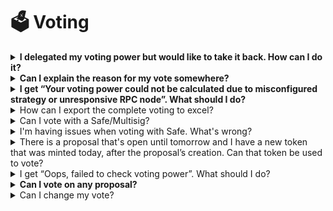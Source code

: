# 🗳️ Voting

<details>

<summary><strong>I delegated my voting power but would like to take it back. How can I do it?</strong></summary>

You can remove your delegations by going to [https://testnet.snapshot.org/#/delegate](https://testnet.snapshot.org/#/delegate) and clicking the ❌ for the delegations you wish to remove.

![](<../../.gitbook/assets/image (40).png>)

Moreover, if you want to override your delegate’s vote on a proposal using [the delegation strategy](https://snapshot.org/#/strategy/delegation) you can simply cast your own vote and it will override the delegate’s vote. If the delegation happened on-chain, then head to the delegation portal of the project you’re looking for and redelegate there.

</details>

<details>

<summary><strong>Can I explain the reason for my vote somewhere?</strong></summary>

Yes, apart from the proposals using shielded voting.

You can add a short explanation when casting a vote:

![](<../../.gitbook/assets/image (29).png>)

</details>

<details>

<summary><strong>I get “Your voting power could not be calculated due to misconfigured strategy or unresponsive RPC node”. What should I do?</strong></summary>

This issue is related to either space settings or the failure of the external infrastructure that Snapshot relies on. We recommend to wait 15 minutes before trying again. If the error persists, please post a message in the [Misconfigured node](https://discord.com/channels/707079246388133940/1070376451070767124/1070376451070767124) thread on helpdesk forum on Discord with the following details:

* URL of the proposal you were trying to vote on
* The error message you received (in this case: “Your voting power could not be calculated due to misconfigured strategy or unresponsive RPC node”)
* Did you wait for 15 minutes before trying to cast the vote again

</details>

<details>

<summary>How can I export the complete voting to excel?</summary>

Go to the proposals page and click the download icon to get a CSV file. You can open it directly in excel or import it in the Google Sheets.

![](<../../.gitbook/assets/image (74).png>)

</details>

<details>

<summary>Can I vote with a Safe/Multisig?</summary>

Yes. You can find more details in our documentation here: [using-safe-multi-sig.md](../../user-guides/using-safe-multi-sig.md "mention")

</details>

<details>

<summary>I'm having issues when voting with Safe. What's wrong?</summary>

Make sure that your wallet is on the same network as the Space. Go to Space page > Settings > Strategies to check what is the Space's network.

</details>

<details>

<summary>There is a proposal that's open until tomorrow and I have a new token that was minted today, after the proposal’s creation. Can that token be used to vote?</summary>

No. Snapshot calculates the voting power on the basis of proposal creation time. If the token has not been stored in the wallet before the proposal was created it will not be taken into account.

</details>

<details>

<summary>I get “Oops, failed to check voting power”. What should I do?</summary>

This issue is related to either space settings or the failure of the external infrastructure that Snapshot relies on. We recommend to wait 15 minutes before trying again. If the error persists, please post a message in the [thread on helpdesk forum](https://discord.com/channels/707079246388133940/1070378969238601868/1070378969238601868) on Discord with the following details:

* URL of the proposal you were trying to vote on
* The error message you received (in this case: “Oops, failed to check voting power”)
* Did you wait for 15 minutes before trying to cast the vote again

</details>

<details>

<summary><strong>Can I vote on any proposal?</strong></summary>

No. Your eligibility to vote depends on the voting strategies defined by the space and usually requires holding the organization’s token. Some spaces allow anyone to vote, however this is a rare case.&#x20;

You can read more about the voting strategies in our documentation: [voting-strategies.md](../../user-guides/strategies/voting-strategies.md "mention")

</details>

<details>

<summary>Can I change my vote?</summary>

Yes, you can change your vote as long as the voting period is still active. Simply cast a new vote on the same proposal, and it will overwrite your previous vote.

</details>
